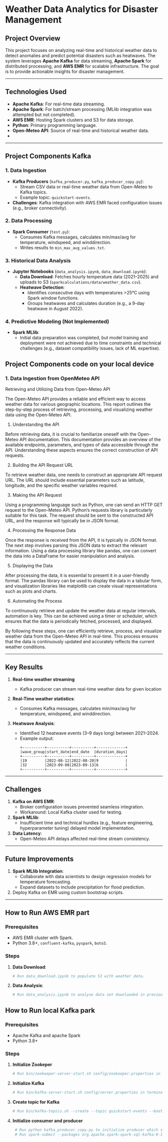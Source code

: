 # Weather Data Analytics for Disaster Management

## Project Overview
This project focuses on analyzing real-time and historical weather data to detect anomalies and predict potential disasters such as heatwaves. The system leverages **Apache Kafka** for data streaming, **Apache Spark** for distributed processing, and **AWS EMR** for scalable infrastructure. The goal is to provide actionable insights for disaster management.

---

## Technologies Used
- **Apache Kafka**: For real-time data streaming.
- **Apache Spark**: For batch/stream processing (MLlib integration was attempted but not completed).
- **AWS EMR**: Hosting Spark clusters and S3 for data storage.
- **Python**: Primary programming language.
- **Open-Meteo API**: Source of real-time and historical weather data.
- 

---

## Project Components Kafka

### 1. Data Ingestion
- **Kafka Producers** (`kafka_producer.py`, `kafka_producer_copy.py`):
  - Stream CSV data or real-time weather data from Open-Meteo to Kafka topics.
  - Example topic: `quickstart-events`.
- **Challenges**: Kafka integration with AWS EMR faced configuration issues (e.g., broker connectivity).

### 2. Data Processing
- **Spark Consumer** (`test.py`):
  - Consumes Kafka messages, calculates min/max/avg for temperature, windspeed, and winddirection.
  - Writes results to `min_max_avg_values.txt`.

### 3. Historical Data Analysis
- **Jupyter Notebooks** (`data_analysis.ipynb`, `data_download.ipynb`):
  - **Data Download**: Fetches hourly temperature data (2021–2025) and uploads to S3 (`sparkcalculations/data/weather_data.csv`).
  - **Heatwave Detection**:
    - Identifies consecutive days with temperatures >25°C using Spark window functions.
    - Groups heatwaves and calculates duration (e.g., a 9-day heatwave in August 2022).

### 4. Predictive Modeling (Not Implemented)
- **Spark MLlib**:
  - Initial data preparation was completed, but model training and deployment were not achieved due to time constraints and technical challenges (e.g., dataset compatibility issues, lack of ML expertise).

## Project Components code on your local device
### 1. Data Ingestion from OpenMeteo API
Retrieving and Utilizing Data from Open-Meteo API

The Open-Meteo API provides a reliable and efficient way to access weather data for various geographic locations. This report outlines the step-by-step process of retrieving, processing, and visualizing weather data using the Open-Meteo API.

1. Understanding the API

Before retrieving data, it is crucial to familiarize oneself with the Open-Meteo API documentation. This documentation provides an overview of the available endpoints, parameters, and types of data accessible through the API. Understanding these aspects ensures the correct construction of API requests.

2. Building the API Request URL

To retrieve weather data, one needs to construct an appropriate API request URL. The URL should include essential parameters such as latitude, longitude, and the specific weather variables required.

3. Making the API Request

Using a programming language such as Python, one can send an HTTP GET request to the Open-Meteo API. Python’s requests library is particularly suitable for this task. The request should be sent to the constructed API URL, and the response will typically be in JSON format.

4. Processing the Response Data

Once the response is received from the API, it is typically in JSON format. The next step involves parsing this JSON data to extract the relevant information. Using a data processing library like pandas, one can convert the data into a DataFrame for easier manipulation and analysis.

5. Displaying the Data

After processing the data, it is essential to present it in a user-friendly format. The pandas library can be used to display the data in a tabular form, and visualization libraries like matplotlib can create visual representations such as plots and charts.

6. Automating the Process

To continuously retrieve and update the weather data at regular intervals, automation is key. This can be achieved using a timer or scheduler, which ensures that the data is periodically fetched, processed, and displayed.

By following these steps, one can efficiently retrieve, process, and visualize weather data from the Open-Meteo API in real-time. This process ensures that the data is continuously updated and accurately reflects the current weather conditions.

---

## Key Results
1. **Real-time weather streaming**
   - Kafka producer can stream real-time weather data for given location
1. **Real-Time weather statistics**:
   - Consumes Kafka messages, calculates min/max/avg for temperature, windspeed, and winddirection.

2. **Heatwave Analysis**:
   - Identified 12 heatwave events (3–9 days long) between 2021–2024.
   - Example output:
     ```
     +----------+----------+----------+-------------+
     |wave_group|start_date|end_date  |duration_days|
     +----------+----------+----------+-------------+
     |19        |2022-08-12|2022-08-20|9            |
     |32        |2023-09-08|2023-09-13|6            |
     +----------+----------+----------+-------------+
     ```

---

## Challenges
1. **Kafka on AWS EMR**:
   - Broker configuration issues prevented seamless integration.
   - Workaround: Local Kafka cluster used for testing.
2. **Spark MLlib**:
   - Insufficient time and technical hurdles (e.g., feature engineering, hyperparameter tuning) delayed model implementation.
3. **Data Latency**:
   - Open-Meteo API delays affected real-time stream consistency.

---

## Future Improvements
1. **Spark MLlib Integration**:
   - Collaborate with data scientists to design regression models for temperature forecasting.
   - Expand datasets to include precipitation for flood prediction.
2. Deploy Kafka on EMR using custom bootstrap scripts.

---

## How to Run AWS EMR part
### Prerequisites
- AWS EMR cluster with Spark.
- Python 3.8+, `confluent-kafka`, `pyspark`, `boto3`.

### Steps
1. **Data Download**:
   ```bash
   # Run data_download.ipynb to populate S3 with weather data.

2. **Data Analysis**:
   ```bash
   # Run data_analysis.ipynb to analyse data set downloaded in previous step

## How to Run local Kafka park
### Prerequisites
- Apache Kafka and apache Spark
- Python 3.8+

### Steps
1. **Initialize Zookeper**
   ```bash
   # Run bin/zookeeper-server-start.sh config/zookeeper.properties in terminal inside folder with Kafka to initialize Zookeper


2. **Initialize Kafka**
   ```bash
   # Run bin/kafka-server-start.sh config/server.properties in terminal inside folder with Kafka to initialize Kafka

3. **Create topic for Kafka**
    ```bash
    # Run bin/kafka-topics.sh --create --topic quickstart-events --bootstrap-server localhost:9092 to create topic which will be used to comunicate betwean producer and consumer
4. **Initialize consumer and producer**
   ```bash
    # Run python kafka_producer_copy.py to initialize producer which stream real-time data from website or python kafka_producer.py to initialize producer which stram next samples from given csb
    # Run spark-submit --packages org.apache.spark:spark-sql-kafka-0-10_2.12:3.5.4 test.py to initialize consumer


